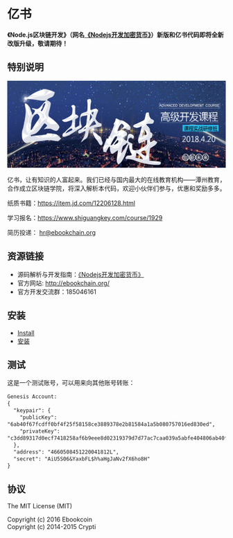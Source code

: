 # 亿书

**《Node.js区块链开发》（网名[《Nodejs开发加密货币》][]）新版和亿书代码即将全新改版升级，敬请期待！**

## 特别说明

![edu](./docs/edu.jpg)

亿书，让有知识的人富起来。我们已经与国内最大的在线教育机构——潭州教育，合作成立区块链学院，将深入解析本代码，欢迎小伙伴们参与，优惠和奖励多多。

纸质书籍：https://item.jd.com/12206128.html

学习报名：<https://www.shiguangkey.com/course/1929>

简历投递： hr@ebookchain.org

## 资源链接

* 源码解析与开发指南：[《Nodejs开发加密货币》][]
* 官方网站: http://ebookchain.org/
* 官方开发交流群：185046161

## 安装

* [Install](../../wiki/install)
* [安装](../../wiki/安装)

## 测试

这是一个测试账号，可以用来向其他账号转账：

```
Genesis Account:
{
  "keypair": {
    "publicKey": "6ab40f67fcdff0bf4f25f58158ce3889378e2b81584a1a5b080757016ed830ed",
    "privateKey": "c3dd89317d0ecf7418258af6b9eee8d02319379d7d77ac7caa039a5abfe404806ab40f67fcdff0bf4f25f58158ce3889378e2b81584a1a5b080757016ed830ed"
  },
  "address": "4660508451220041812L",
  "secret": "AiU5S06&YaxbFL$h%aHgJaNv2fX6ho8H"
}
```

## 协议

The MIT License (MIT)  

Copyright (c) 2016 Ebookcoin  
Copyright (c) 2014-2015 Crypti  


[《Nodejs开发加密货币》]: https://github.com/imfly/bitcoin-on-nodejs
